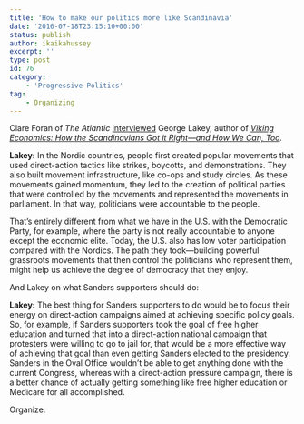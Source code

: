 ```yaml
---
title: 'How to make our politics more like Scandinavia'
date: '2016-07-18T23:15:10+00:00'
status: publish
author: ikaikahussey
excerpt: ''
type: post
id: 76
category:
    - 'Progressive Politics'
tag:
    - Organizing
---
```

Clare Foran of *The Atlantic* [interviewed](http://www.theatlantic.com/politics/archive/2016/07/nordic-countries-united-states/490847/?utm_source=atlfb) George Lakey, author of [*Viking Economics: How the Scandinavians Got it Right*](http://www.mhpbooks.com/books/viking-economics/)[*—*](http://www.mhpbooks.com/books/viking-economics/)*[and How We Can, Too](http://www.mhpbooks.com/books/viking-economics/).*

**Lakey:** In the Nordic countries, people first created popular movements that used direct-action tactics like strikes, boycotts, and demonstrations. They also built movement infrastructure, like co-ops and study circles. As these movements gained momentum, they led to the creation of political parties that were controlled by the movements and represented the movements in parliament. In that way, politicians were accountable to the people.

That’s entirely different from what we have in the U.S. with the Democratic Party, for example, where the party is not really accountable to anyone except the economic elite. Today, the U.S. also has low voter participation compared with the Nordics. The path they took—building powerful grassroots movements that then control the politicians who represent them, might help us achieve the degree of democracy that they enjoy.

And Lakey on what Sanders supporters should do:

**Lakey:** The best thing for Sanders supporters to do would be to focus their energy on direct-action campaigns aimed at achieving specific policy goals. So, for example, if Sanders supporters took the goal of free higher education and turned that into a direct-action national campaign that protesters were willing to go to jail for, that would be a more effective way of achieving that goal than even getting Sanders elected to the presidency. Sanders in the Oval Office wouldn’t be able to get anything done with the current Congress, whereas with a direct-action pressure campaign, there is a better chance of actually getting something like free higher education or Medicare for all accomplished.

Organize.